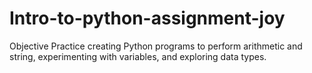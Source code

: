 # Intro-to-python-assignment-joy
Objective  Practice creating Python programs to perform arithmetic and string, experimenting with variables, and exploring data types.
